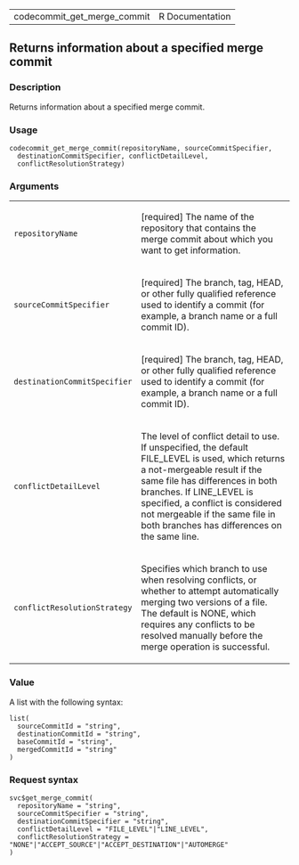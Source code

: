 <table style="width: 100%;">
<tbody>
<tr class="odd">
<td>codecommit_get_merge_commit</td>
<td style="text-align: right;">R Documentation</td>
</tr>
</tbody>
</table>

## Returns information about a specified merge commit

### Description

Returns information about a specified merge commit.

### Usage

    codecommit_get_merge_commit(repositoryName, sourceCommitSpecifier,
      destinationCommitSpecifier, conflictDetailLevel,
      conflictResolutionStrategy)

### Arguments

<table>
<colgroup>
<col style="width: 35%" />
<col style="width: 65%" />
</colgroup>
<tbody>
<tr class="odd">
<td><code
id="codecommit_get_merge_commit_:_repositoryName">repositoryName</code></td>
<td><p>[required] The name of the repository that contains the merge
commit about which you want to get information.</p></td>
</tr>
<tr class="even">
<td><code
id="codecommit_get_merge_commit_:_sourceCommitSpecifier">sourceCommitSpecifier</code></td>
<td><p>[required] The branch, tag, HEAD, or other fully qualified
reference used to identify a commit (for example, a branch name or a
full commit ID).</p></td>
</tr>
<tr class="odd">
<td><code
id="codecommit_get_merge_commit_:_destinationCommitSpecifier">destinationCommitSpecifier</code></td>
<td><p>[required] The branch, tag, HEAD, or other fully qualified
reference used to identify a commit (for example, a branch name or a
full commit ID).</p></td>
</tr>
<tr class="even">
<td><code
id="codecommit_get_merge_commit_:_conflictDetailLevel">conflictDetailLevel</code></td>
<td><p>The level of conflict detail to use. If unspecified, the default
FILE_LEVEL is used, which returns a not-mergeable result if the same
file has differences in both branches. If LINE_LEVEL is specified, a
conflict is considered not mergeable if the same file in both branches
has differences on the same line.</p></td>
</tr>
<tr class="odd">
<td><code
id="codecommit_get_merge_commit_:_conflictResolutionStrategy">conflictResolutionStrategy</code></td>
<td><p>Specifies which branch to use when resolving conflicts, or
whether to attempt automatically merging two versions of a file. The
default is NONE, which requires any conflicts to be resolved manually
before the merge operation is successful.</p></td>
</tr>
</tbody>
</table>

### Value

A list with the following syntax:

    list(
      sourceCommitId = "string",
      destinationCommitId = "string",
      baseCommitId = "string",
      mergedCommitId = "string"
    )

### Request syntax

    svc$get_merge_commit(
      repositoryName = "string",
      sourceCommitSpecifier = "string",
      destinationCommitSpecifier = "string",
      conflictDetailLevel = "FILE_LEVEL"|"LINE_LEVEL",
      conflictResolutionStrategy = "NONE"|"ACCEPT_SOURCE"|"ACCEPT_DESTINATION"|"AUTOMERGE"
    )
